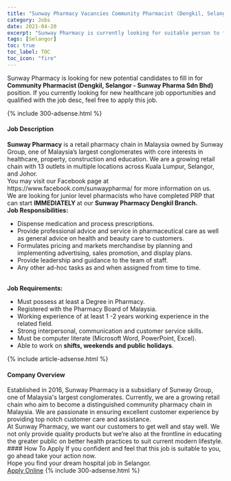 ```yaml
---
title: "Sunway Pharmacy Vacancies Community Pharmacist (Dengkil, Selangor - Sunway Pharma Sdn Bhd)" 
category: Jobs 
date: 2021-04-20 
excerpt: "Sunway Pharmacy is currently looking for suitable person to fill in the Community Pharmacist (Dengkil, Selangor - Sunway Pharma Sdn Bhd) which positioned at Selangor" 
tags: [Selangor] 
toc: true 
toc_label: TOC 
toc_icon: "fire" 
--- 
```


<p>Sunway Pharmacy is looking for new potential candidates to fill in for <b>Community Pharmacist (Dengkil, Selangor - Sunway Pharma Sdn Bhd)</b> position. If you currently looking for new healthcare job opportunities and qualified with the job desc, feel free to apply this job.
</p>{% include 300-adsense.html %} 
<div><div><h4>Job Description</h4></div><div><div><span><div><div><div><strong>Sunway Pharmacy</strong> is a retail pharmacy chain in Malaysia owned by Sunway Group, one of Malaysia&#8217;s largest conglomerates with core interests in healthcare, property, construction and education. We are a growing retail chain with 13 outlets in multiple locations across Kuala Lumpur, Selangor, and Johor.</div><div>You may visit our Facebook page at https://www.facebook.com/sunwaypharma/ for more information on us.</div><div>We are looking for junior level pharmacists who have completed PRP that can start <strong>IMMEDIATELY </strong>at our <strong>Sunway Pharmacy Dengkil Branch.</strong></div><div><strong>Job Responsibilities:</strong></div><ul><li>Dispense medication and process prescriptions.</li><li>Provide professional advice and service in pharmaceutical care as well as general advice on health and beauty care to customers.</li><li>Formulates pricing and markets merchandise by planning and implementing advertising, sales promotion, and display plans.</li><li>Provide leadership and guidance to the team of staff.</li><li>Any other ad-hoc tasks as and when assigned from time to time.</li></ul><div><br><strong>Job Requirements:</strong></div><ul><li>Must possess at least a Degree in Pharmacy.</li><li>Registered with the Pharmacy Board of Malaysia.</li><li>Working experience of at least 1 -2 years working experience in the related field.</li><li>Strong interpersonal, communication and customer service skills.</li><li>Must be computer literate (Microsoft Word, PowerPoint, Excel).</li><li>Able to work on <strong>shifts, weekends and public holidays</strong>.</li></ul></div></div></span></div></div></div> 
{% include article-adsense.html %} 
<div><div><h4>Company Overview</h4></div><div><div><span><div><div>
<div>
		Established in 2016, Sunway Pharmacy is a subsidiary of Sunway Group, one of Malaysia's largest conglomerates. Currently, we are a growing retail chain who aim to become a distinguished community pharmacy chain in Malaysia. We are passionate in ensuring excellent customer experience by providing top notch customer care and assistance.</div>
<div>
		At Sunway Pharmacy, we want our customers to get well and stay well. We not only provide quality products but we&#8217;re also at the frontline in educating the greater public on better health practices to suit current modern lifestyle.</div>
</div></div></span></div></div></div> 
#### How To Apply 
If you confident and feel that this job is suitable to you, go ahead take your action now. <br/> 
Hope you find your dream hospital job in Selangor. <br/> 
<a href="https://www.jobstreet.com.my/en/job/community-pharmacist-dengkil-selangor-sunway-pharma-sdn-bhd-4543096?jobId=jobstreet-my-job-4543096" class="btn btn--warning" target="_blank" rel="nofollow noopenner">Apply Online</a> 
{% include 300-adsense.html %} 